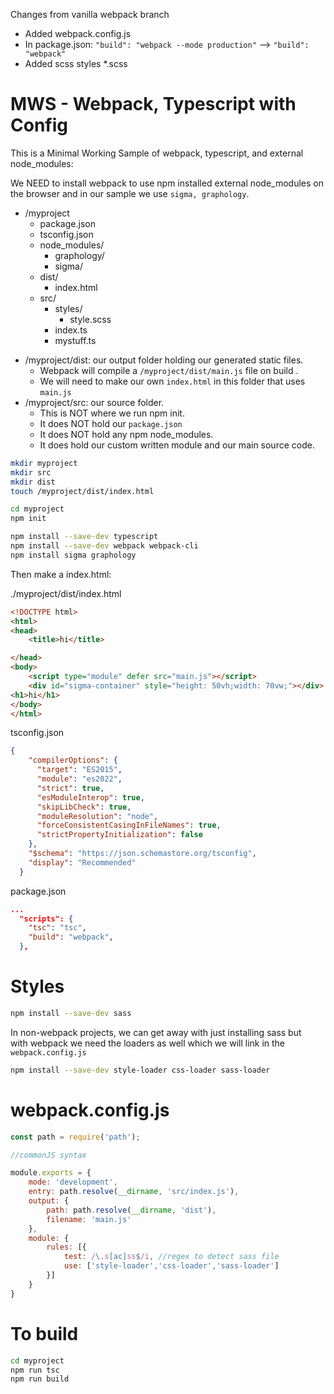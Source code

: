 Changes from vanilla webpack branch

* Added webpack.config.js
* In package.json: `"build": "webpack --mode production"` --> `"build": "webpack"` 
* Added scss styles *.scss

# MWS - Webpack, Typescript with Config

This is a Minimal Working Sample of webpack, typescript, and external node_modules:  

We NEED to install webpack to use npm installed external node_modules on the browser and in our sample we use `sigma, graphology`.

* /myproject
  * package.json
  * tsconfig.json
  * node_modules/
    * graphology/
    * sigma/
  * dist/
    * index.html
  * src/
    * styles/
      * style.scss
    * index.ts
    * mystuff.ts
<!--  -->
* /myproject/dist: our output folder holding our generated static files. 
  * Webpack will compile a `/myproject/dist/main.js` file on build . 
  * We will need to make our own `index.html` in this folder that uses `main.js`  
* /myproject/src: our source folder. 
  * This is NOT where we run npm init. 
  * It does NOT hold our `package.json` 
  * It does NOT hold any npm node_modules. 
  * It does hold our custom written module and our main source code. 


```bash
mkdir myproject
mkdir src
mkdir dist
touch /myproject/dist/index.html

cd myproject
npm init

npm install --save-dev typescript
npm install --save-dev webpack webpack-cli
npm install sigma graphology
```

Then make a index.html: 

./myproject/dist/index.html
```html
<!DOCTYPE html>
<html>
<head>
    <title>hi</title>

</head>
<body>
    <script type="module" defer src="main.js"></script>
    <div id="sigma-container" style="height: 50vh;width: 70vw;"></div>
<h1>hi</h1>
</body>
</html>
```

tsconfig.json
```{.json filename = tsconfig.json}
{
    "compilerOptions": {
      "target": "ES2015",
      "module": "es2022",
      "strict": true,
      "esModuleInterop": true,
      "skipLibCheck": true,
      "moduleResolution": "node",
      "forceConsistentCasingInFileNames": true,
      "strictPropertyInitialization": false
    },
    "$schema": "https://json.schemastore.org/tsconfig",
    "display": "Recommended"
  }
```

package.json
```json
...
  "scripts": {
    "tsc": "tsc",
    "build": "webpack",
  },
```

# Styles


```bash
npm install --save-dev sass
```

In non-webpack projects, we can get away with just installing sass but  
with webpack we need the loaders as well which we will link in the `webpack.config.js`

```bash
npm install --save-dev style-loader css-loader sass-loader
```

# webpack.config.js

```js
const path = require('path');

//commonJS syntax

module.exports = {
    mode: 'development',
    entry: path.resolve(__dirname, 'src/index.js'),
    output: {
        path: path.resolve(__dirname, 'dist'),
        filename: 'main.js'
    },
    module: {
        rules: [{
            test: /\.s[ac]ss$/i, //regex to detect sass file
            use: ['style-loader','css-loader','sass-loader']
        }]
    }
}
```



# To build

```bash
cd myproject
npm run tsc
npm run build
```
 
